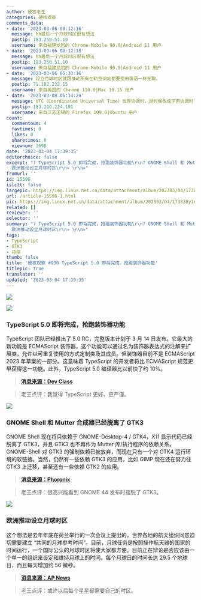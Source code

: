 ```yaml
---
author: 硬核老王
categories: 硬核观察
comments_data:
- date: '2023-03-06 00:12:16'
  message: hh最后一个月球时区很有想法
  postip: 183.250.51.10
  username: 来自福建龙岩的 Chrome Mobile 90.0|Android 11 用户
- date: '2023-03-06 00:12:18'
  message: hh最后一个月球时区很有想法
  postip: 183.250.51.10
  username: 来自福建龙岩的 Chrome Mobile 90.0|Android 11 用户
- date: '2023-03-06 05:33:16'
  message: 设立月球时区就跟推动所有在轨空间站都要使用英语一样无聊。
  postip: 71.182.232.15
  username: 来自美国的 Chrome 110.0|Mac 10.15 用户
- date: '2023-03-08 06:14:24'
  message: UTC（Coordinated Universal Time）世界协调时，是时候改成宇宙协调时了。毕竟“Universal”也有全宇宙的意思
  postip: 183.210.224.191
  username: 来自江苏无锡的 Firefox 109.0|Ubuntu 用户
count:
  commentnum: 4
  favtimes: 0
  likes: 0
  sharetimes: 0
  viewnum: 3698
date: '2023-03-04 17:39:35'
editorchoice: false
excerpt: "? TypeScript 5.0 即将完成，抢跑装饰器功能\r\n? GNOME Shell 和 Mutter 合成器已经脱离了 GTK3\r\n?
  欧洲推动设立月球时区\r\n» \r\n»"
fromurl: ''
id: 15596
islctt: false
largepic: https://img.linux.net.cn/data/attachment/album/202303/04/173838y1nv18x1vp66fvy4.jpg
url: /article-15596-1.html
pic: https://img.linux.net.cn/data/attachment/album/202303/04/173838y1nv18x1vp66fvy4.jpg.thumb.jpg
related: []
reviewer: ''
selector: ''
summary: "? TypeScript 5.0 即将完成，抢跑装饰器功能\r\n? GNOME Shell 和 Mutter 合成器已经脱离了 GTK3\r\n?
  欧洲推动设立月球时区\r\n» \r\n»"
tags:
- TypeScript
- GTK3
- 月球
thumb: false
title: '硬核观察 #930 TypeScript 5.0 即将完成，抢跑装饰器功能'
titlepic: true
translator: ''
updated: '2023-03-04 17:39:35'
---
```


![](https://img.linux.net.cn/data/attachment/album/202303/04/173838y1nv18x1vp66fvy4.jpg)


![](https://img.linux.net.cn/data/attachment/album/202303/04/173849d9wd9yyjpd7pxy57.jpg)


### TypeScript 5.0 即将完成，抢跑装饰器功能


TypeScript 团队已经推出了 5.0 RC，完整版本计划于 3 月 14 日发布。它最大的新功能是 ECMAScript 装饰器，这个功能可以通过名为装饰器表达式的注解来扩展类，允许以可重复使用的方式定制类及其成员。但装饰器目前不是 ECMAScript 2023 年草案的一部分。这意味着 TypeScript 的开发者将比 ECMAScript 规范更早获得这一功能。此外，TypeScript 5.0 编译器比以前快了约 10%。



> 
> **[消息来源：Dev Class](https://devclass.com/2023/03/02/microsoft-typescript-5-0-is-nearly-done-complete-with-ecmascript-decorators/)**
> 
> 
> 



> 
> 老王点评：我觉得 TypeScript 更好、更严谨。
> 
> 
> 


![](https://img.linux.net.cn/data/attachment/album/202303/04/173900manq4z2xt2cxddnx.jpg)


### GNOME Shell 和 Mutter 合成器已经脱离了 GTK3


GNOME Shell 现在将只依赖于 GNOME-Desktop-4 / GTK4，X11 显示代码已经脱离了 GTK3，并且 GTK3 也不再作为 Mutter 库/执行程序的依赖关系。GNOME-Shell 对 GTK3 的强制依赖已被放弃，而现在只有一个对 GTK4 运行环境的软链接。当然，仍然有一些依赖 GTK3 的应用，比如 GIMP 现在还在努力往 GTK3 上迁移，甚至还有一些依赖 GTK2 的应用。



> 
> **[消息来源：Phoronix](https://www.phoronix.com/news/GNOME-Shell-Mutter-No-GTK3)**
> 
> 
> 



> 
> 老王点评：很高兴能看到 GNOME 44 发布时摆脱了 GTK3。
> 
> 
> 


![](https://img.linux.net.cn/data/attachment/album/202303/04/173913p2xpcp5chd6izz2h.jpg)


### 欧洲推动设立月球时区


这个想法是去年年底在荷兰举行的一次会议上提出的，世界各地的航天组织同意迫切需要建立 “共同的月球参考时间”。目前，月球任务是按照操作航天器的国家的时间运行，一个国际公认的月球时区将使大家都方便。目前正在辩论是否应该由一个单一的组织来设定和维持月球上的时间。每个月球日的时间长达 29.5 个地球日，而且每天增加约 56 微秒。



> 
> **[消息来源：AP News](https://apnews.com/article/moon-time-zone-space-2b0124415c14755e08a58e1b5ed5362a)**
> 
> 
> 



> 
> 老王点评：或许以后每个星星都需要自己的时区。
> 
> 
>